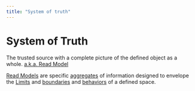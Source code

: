 ```yaml
---
title: "System of truth"
---
```

# System of Truth

The trusted source with a complete picture of the defined object as a whole. [a.k.a. Read Model](/doc/read-model)

[Read Models](/doc/read-model) are specific [aggregates](/doc/aggregate) of information designed to envelope the [Limits](/doc/limits) and [boundaries](/doc/boundaries) and [behaviors](/doc/behaviors) of a defined space.
